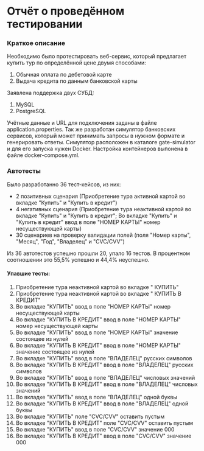 # Отчёт о проведённом тестировании

### Краткое описание
Необходимо было протестировать веб-сервис, который предлагает купить тур по определённой цене двумя способами:
1. Обычная оплата по дебетовой карте
2. Выдача кредита по данным банковской карты

Заявлена поддержка двух СУБД:
1. MySQL
2. PostgreSQL

Учётные данные и URL для подключения заданы в файле application.properties.
Так же разработан симулятор банковских сервисов, который может принимать запросы в нужном формате и генерировать ответы.
Симулятор расположен в каталоге gate-simulator и для его запуска нужен Docker. Настройка контейнеров выпонена в файле docker-compose.yml.

### Автотесты
Было разработанно 36 тест-кейсов, из них:
* 2 позитивных сценария (Приобретение тура активной картой во вкладке "Купить" и "Купить в кредит")
* 4 негативных сценария (Приобретение тура неактивной картой во вкладке "Купить" и "Купить в кредит"; Во вкладке "Купить" и "Купить в кредит" ввод в поле "НОМЕР КАРТЫ" номер несуществующей карты)
* 30 сценариев на проверку валидации полей (поля "Номер карты", "Месяц", "Год", "Владелец" и "CVC/CVV")

Из 36 автотестов успешно прошли 20, упало 16 тестов. В процентном соотношении это 55,5% успешно и 44,4% неуспешно.

#### Упавшие тесты:
1. Приобретение тура неактивной картой во вкладке " КУПИТЬ"
2. Приобретение тура неактивной картой во вкладке " КУПИТЬ В КРЕДИТ"
3. Во вкладке "КУПИТЬ" ввод в поле "НОМЕР КАРТЫ" номер несуществующей карты
4. Во вкладке "КУПИТЬ В КРЕДИТ" ввод в поле "НОМЕР КАРТЫ" номер несуществующей карты
5. Во вкладке "КУПИТЬ" ввод в поле "НОМЕР КАРТЫ" значение состоящее из нулей
6. Во вкладке "КУПИТЬ В КРЕДИТ" ввод в поле "НОМЕР КАРТЫ" значение состоящее из нулей
7. Во вкладке "КУПИТЬ" ввод в поле "ВЛАДЕЛЕЦ" русских символов
8. Во вкладке "КУПИТЬ В КРЕДИТ" ввод в поле "ВЛАДЕЛЕЦ" русских символов
9. Во вкладке "КУПИТЬ" ввод в поле "ВЛАДЕЛЕЦ" числовых значений
10. Во вкладке "КУПИТЬ В КРЕДИТ" ввод в поле "ВЛАДЕЛЕЦ" числовых значений
11. Во вкладке "КУПИТЬ" ввод в поле "ВЛАДЕЛЕЦ" одной буквы
12. Во вкладке "КУПИТЬ В КРЕДИТ" ввод в поле "ВЛАДЕЛЕЦ" одной буквы
13. Во вкладке "КУПИТЬ" поле "CVC/CVV" оставить пустым
14. Во вкладке "КУПИТЬ В КРЕДИТ" поле "CVC/CVV" оставить пустым
15. Во вкладке "КУПИТЬ" ввод в поле "CVC/CVV" значение 000
16. Во вкладке "КУПИТЬ В КРЕДИТ" ввод в поле "CVC/CVV" значение 000
